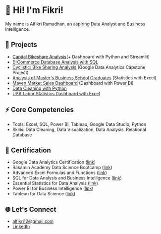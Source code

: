 # 🚀 Hi! I'm Fikri!

My name is Alfikri Ramadhan, an aspiring Data Analyst and Business Intelligence.

## 🏢 Projects

- [Capital Bikeshare Analysis](https://github.com/fikrionii/Dicoding-Bike-Sharing/tree/main)(+ Dashboard with Python and Streamlit)
- [E-Commerce Database Analysis with SQL](https://github.com/fikrionii/eCommerce-Database-Analysis-with-SQL)
- [Cyclistic: Bike Sharing Analysis](https://github.com/fikrionii/Cyclistic-Bike-Sharing-Analysis) (Google Data Analytics Capstone Project)
- [Analysis of Master's Business School Graduates](https://github.com/fikrionii/Analysis-of-Master-s-Business-School-Graduates-Statistics-with-Excel-) (Statistics with Excel)
- [Maven Market Sales Dashboard](https://github.com/fikrionii/Maven-Market-Sales-Dashboard) (Dashboard with Power BI)
- [Data Cleaning with Python](https://github.com/fikrionii/Data-Cleaning-U.S-Census-Data)
- [USA Labor Statistics Dashboard with Excel](https://github.com/fikrionii/USA-Labor-Statistics-Dashboard)

## ⚡ Core Competencies
- Tools: Excel, SQL, Power BI, Tableau, Google Data Studio, Python
- Skills: Data Cleaning, Data Visualization, Data Analysis, Relational Database

## 📑 Certification

- Google Data Analytics Certification ([link](https://www.coursera.org/account/accomplishments/professional-cert/V8RWUXZ28ZFW))
- Rakamin Academy Data Science Bootcamp ([link](https://drive.google.com/file/d/1YiQMr5Ihxi7luV9BSAZnQakYqbHLgUj2/view?usp=sharing))
- Advanced Excel Formulas and Functions ([link](https://www.udemy.com/certificate/UC-9deae531-f379-4584-8e4d-fd59019b5da5/))
- SQL for Data Analysis and Business Intelligence ([link](https://www.udemy.com/certificate/UC-d98645aa-7ea0-4f6f-b6e6-5b3b6cde0086/))
- Essential Statistics for Data Analysis ([link](https://www.udemy.com/certificate/UC-1da416c5-79ee-42a6-aa7c-21230ae0647d/))
- Power BI for Business Intelligence ([link](https://www.udemy.com/certificate/UC-30dac21a-04e3-4369-b261-41fcfa33c6e3/))
- Tableau for Data Science ([link](https://www.udemy.com/certificate/UC-597c6437-1d29-4ae4-9054-d02f1d558e20/))

## 🌐 Let's Connect

  - alfikri12@gmail.com
  - [LinkedIn](https://www.linkedin.com/in/alfikri-ramadhan/)

<!---
fikrionii/fikrionii is a ✨ special ✨ repository because its `README.md` (this file) appears on your GitHub profile.
You can click the Preview link to take a look at your changes.
--->

